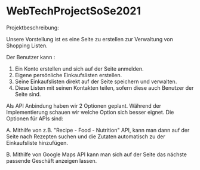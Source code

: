 # WebTechProjectSoSe2021

Projektbeschreibung:

Unsere Vorstellung ist es eine Seite zu erstellen zur Verwaltung von Shopping Listen.

Der Benutzer kann :

1. Ein Konto erstellen und sich auf der Seite anmelden.
2. Eigene persönliche Einkaufslisten erstellen.
3. Seine Einkaufslisten direkt auf der Seite speichern und verwalten.
4. Diese Listen mit seinen Kontakten teilen, sofern diese auch Benutzer der Seite sind.

Als API Anbindung haben wir 2 Optionen geplant.
Während der Implementierung schauen wir welche Option sich besser eignet.
Die Optionen für APIs sind:

A. Mithilfe von z.B. "Recipe - Food - Nutrition" API,
 kann man dann auf der Seite nach Rezepten suchen und die Zutaten automatisch zu der Einkaufsliste hinzufügen.

B. Mithilfe von Google Maps API kann man sich auf der Seite das nächste passende Geschäft anzeigen lassen. 
